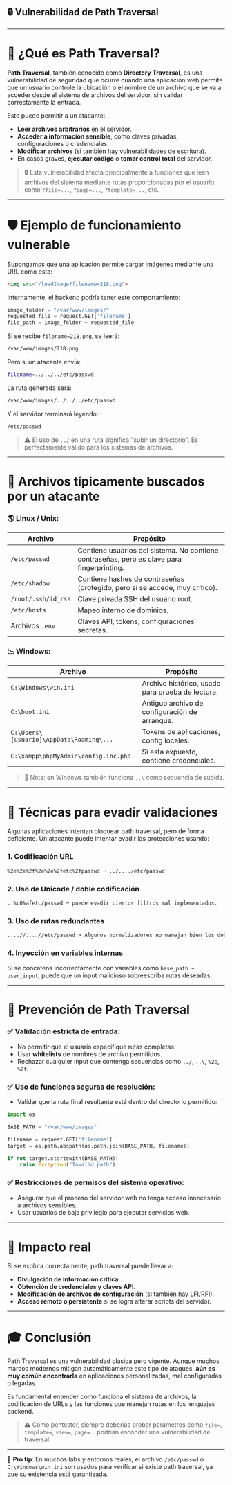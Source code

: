 ## 🔒 Vulnerabilidad de Path Traversal

---

# 🔐 ¿Qué es Path Traversal?

**Path Traversal**, también conocido como **Directory Traversal**, es una vulnerabilidad de seguridad que ocurre cuando una aplicación web permite que un usuario controle la ubicación o el nombre de un archivo que se va a acceder desde el sistema de archivos del servidor, sin validar correctamente la entrada.

Esto puede permitir a un atacante:

- **Leer archivos arbitrarios** en el servidor.
- **Acceder a información sensible**, como claves privadas, configuraciones o credenciales.
- **Modificar archivos** (si también hay vulnerabilidades de escritura).
- En casos graves, **ejecutar código** o **tomar control total** del servidor.


> 🔒 Esta vulnerabilidad afecta principalmente a funciones que leen archivos del sistema mediante rutas proporcionadas por el usuario, como `?file=...`, `?page=...`, `?template=...`, etc.


---

# 🛡️ Ejemplo de funcionamiento vulnerable

Supongamos que una aplicación permite cargar imágenes mediante una URL como esta:

```html
<img src="/loadImage?filename=218.png">
```

Internamente, el backend podría tener este comportamiento:

```python
image_folder = "/var/www/images/"
requested_file = request.GET['filename']
file_path = image_folder + requested_file
```

Si se recibe `filename=218.png`, se leerá:

```bash
/var/www/images/218.png
```

Pero si un atacante envía:

```bash
filename=../../../etc/passwd
```

La ruta generada será:

```bash
/var/www/images/../../../etc/passwd
```

Y el servidor terminará leyendo:

```bash
/etc/passwd
```

> ⚠️ El uso de `../` en una ruta significa "subir un directorio". Es perfectamente válido para los sistemas de archivos.

---

# 📁 Archivos típicamente buscados por un atacante

### 🌎 Linux / Unix:

| Archivo | Propósito |
|--------|-----------|
| `/etc/passwd` | Contiene usuarios del sistema. No contiene contraseñas, pero es clave para fingerprinting. |
| `/etc/shadow` | Contiene hashes de contraseñas (protegido, pero si se accede, muy crítico). |
| `/root/.ssh/id_rsa` | Clave privada SSH del usuario root. |
| `/etc/hosts` | Mapeo interno de dominios. |
| Archivos `.env` | Claves API, tokens, configuraciones secretas. |


### 📉 Windows:

| Archivo | Propósito |
|--------|-----------|
| `C:\Windows\win.ini` | Archivo histórico, usado para prueba de lectura. |
| `C:\boot.ini` | Antiguo archivo de configuración de arranque. |
| `C:\Users\[usuario]\AppData\Roaming\...` | Tokens de aplicaciones, config locales. |
| `C:\xampp\phpMyAdmin\config.inc.php` | Si está expuesto, contiene credenciales. |

> 📅 Nota: en Windows también funciona `..\` como secuencia de subida.

---

# 🔨 Técnicas para evadir validaciones

Algunas aplicaciones intentan bloquear path traversal, pero de forma deficiente. Un atacante puede intentar evadir las protecciones usando:

### 1. **Codificación URL**

```bash
%2e%2e%2f%2e%2e%2fetc%2fpasswd ➞ ../..../etc/passwd
```

### 2. **Uso de Unicode / doble codificación**

```bash
..%c0%afetc/passwd ➞ puede evadir ciertos filtros mal implementados.
```

### 3. **Uso de rutas redundantes**

```bash
....//....//etc/passwd ➞ Algunos normalizadores no manejan bien los dobles slash.
```

### 4. **Inyección en variables internas**

Si se concatena incorrectamente con variables como `base_path + user_input`, puede que un input malicioso sobreescriba rutas deseadas.


---

# 🚫 Prevención de Path Traversal

### ✅ Validación estricta de entrada:
- No permitir que el usuario especifique rutas completas.
- Usar **whitelists** de nombres de archivo permitidos.
- Rechazar cualquier input que contenga secuencias como `../`, `..\`, `%2e`, `%2f`.

### ✅ Uso de funciones seguras de resolución:
- Validar que la ruta final resultante esté dentro del directorio permitido:

```python
import os

BASE_PATH = "/var/www/images"

filename = request.GET['filename']
target = os.path.abspath(os.path.join(BASE_PATH, filename))

if not target.startswith(BASE_PATH):
    raise Exception("Invalid path")
```

### ✅ Restricciones de permisos del sistema operativo:
- Asegurar que el proceso del servidor web no tenga acceso innecesario a archivos sensibles.
- Usar usuarios de baja privilegio para ejecutar servicios web.


---

# 🚀 Impacto real

Si se explota correctamente, path traversal puede llevar a:

- **Divulgación de información crítica**.
- **Obtención de credenciales y claves API**.
- **Modificación de archivos de configuración** (si también hay LFI/RFI).
- **Acceso remoto o persistente** si se logra alterar scripts del servidor.


---

# 🎓 Conclusión

Path Traversal es una vulnerabilidad clásica pero vigente. Aunque muchos marcos modernos mitigan automáticamente este tipo de ataques, **aún es muy común encontrarla** en aplicaciones personalizadas, mal configuradas o legadas.

Es fundamental entender cómo funciona el sistema de archivos, la codificación de URLs y las funciones que manejan rutas en los lenguajes backend.

> ⚠️ Como pentester, siempre deberías probar parámetros como `file=`, `template=`, `view=`, `page=`... podrían esconder una vulnerabilidad de traversal.

---

📄 **Pro tip**: En muchos labs y entornos reales, el archivo `/etc/passwd` o `C:\Windows\win.ini` son usados para verificar si existe path traversal, ya que su existencia está garantizada.

